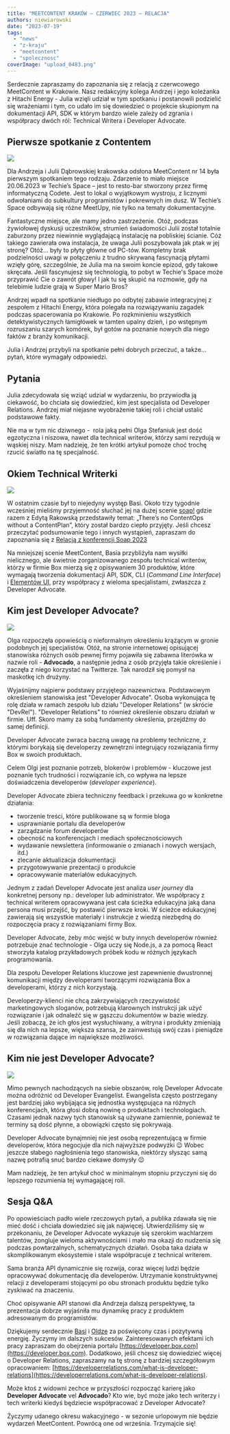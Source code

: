 ```yaml
---
title: "MEETCONTENT KRAKÓW – CZERWIEC 2023 – RELACJA"
authors: niewiarowski
date: "2023-07-19"
tags:
  - "news"
  - "z-kraju"
  - "meetcontent"
  - "spolecznosc"
coverImage: "upload_0483.png"
---
```


Serdecznie zapraszamy do zapoznania się z relacją z czerwcowego MeetContent w
Krakowie. Nasz redakcyjny kolega Andrzej i jego koleżanka z Hitachi Energy -
Julia wzięli udział w tym spotkaniu i postanowili podzielić się wrażeniami i
tym, co udało im się dowiedzieć o projekcie skupionym na dokumentacji API, SDK w
którym bardzo wiele zależy od zgrania i współpracy dwóch ról: Technical Writera
i Developer Advocate.

## Pierwsze spotkanie z Contentem

[![](images/meetContent14_3-1024x768.jpeg)](http://techwriter.pl/wp-content/uploads/2023/07/meetContent14_3.jpeg)

Dla Andrzeja i Julii Dąbrowskiej krakowska odsłona MeetContent nr 14 była
pierwszym spotkaniem tego rodzaju. Zdarzenie to miało miejsce 20.06.2023 w
Techie’s Space – jest to resto-bar stworzony przez firmę informatyczną Codete.
Jest to lokal o wyjątkowym wystroju, z licznymi odwołaniami do subkultury
programistów i pokrewnych im dusz. W Techie’s Space odbywają się różne MeetUpy,
nie tylko na tematy dokumentacyjne.

Fantastyczne miejsce, ale mamy jedno zastrzeżenie. Otóż, podczas żywiołowej
dyskusji uczestników, strumień świadomości Julii został totalnie zaburzony przez
niewinnie wyglądającą instalację na pobliskiej ścianie. Cóż takiego zawierała
owa instalacja, że uwaga Julii poszybowała jak ptak w jej stronę? Otóż... były
to płyty główne od PC-tów. Kompletny brak podzielności uwagi w połączeniu z
trudno skrywaną fascynacją płytami wzięły górę, szczególnie, że Julia ma na
swoim koncie epizod, gdy takowe skręcała. Jeśli fascynujesz się technologią, to
pobyt w Techie's Space może przyprawić Cie o zawrót głowy! I jak tu się skupić
na rozmowie, gdy na telebimie ludzie grają w Super Mario Bros?

Andrzej wpadł na spotkanie niedługo po odbytej zabawie integracyjnej z zespołem
z Hitachi Energy, która polegała na rozwiązywaniu zagadek podczas spacerowania
po Krakowie. Po rozkminieniu wszystkich detektywistycznych łamigłówek w tamten
upalny dzień, i po wstępnym rozruszaniu szarych komórek, był gotów na poznanie
nowych dla niego faktów z branży komunikacji.

Julia i Andrzej przybyli na spotkanie pełni dobrych przeczuć, a także… pytań,
które wymagały odpowiedzi.

## Pytania

Julia zdecydowała się wziąć udział w wydarzeniu, bo przywiodła ją ciekawość, bo
chciała się dowiedzieć, kim jest specjalista od Developer Relations. Andrzej
miał niejasne wyobrażenie takiej roli i chciał ustalić podstawowe fakty.

Nie ma w tym nic dziwnego -  rola jaką pełni Olga Stefaniuk jest dość egzotyczna
i niszowa, nawet dla technical writerów, którzy sami rezydują w wąskiej niszy.
Mam nadzieję, że ten krótki artykuł pomoże choć trochę rzucić światło na tę
specjalność.

## Okiem Technical Writerki

[![](images/meetContent14-2-1024x768.jpeg)](http://techwriter.pl/wp-content/uploads/2023/07/meetContent14-2.jpeg)

W ostatnim czasie był to niejedyny występ Basi. Około trzy tygodnie wcześniej
mieliśmy przyjemność słuchać jej na dużej scenie [soap!](https://soapconf.com/)
gdzie razem z Edytą Rakowską przedstawiły temat: „There’s no ContentOps without
a ContentPlan”, który został bardzo ciepło przyjęty. Jeśli chcesz przeczytać
podsumowanie tego i innych wystąpień, zapraszam do zapoznania się
z [Relacją z konferencji Soap 2023](http://techwriter.pl/relacja-z-tegorocznej-konferencji-soap-2023/)

Na mniejszej scenie MeetContent, Basia przybliżyła nam wysiłki nielicznego, ale
świetnie zorganizowanego zespołu technical writerów, którzy w firmie Box mierzą
się z opisywaniem 30 produktów, które wymagają tworzenia dokumentacji API, SDK,
CLI (_Command Line Interface_) i
[Elementów UI](https://developer.box.com/guides/embed/ui-elements/), przy
współpracy z wieloma specjalistami, zwłaszcza z Developer Advocate.

## Kim jest Developer Advocate?

[![](images/MicrosoftTeams-image-164-768x1024.jpg)](http://techwriter.pl/wp-content/uploads/2023/07/MicrosoftTeams-image-164-scaled.jpg)

Olga rozpoczęła opowieścią o nieformalnym określeniu krążącym w gronie podobnych
jej specjalistów. Otóż, na stronie internetowej opisującej stanowiska różnych
osób pewnej firmy pojawiła się zabawna literówka w nazwie roli - **Advocado**, a
następnie jedna z osób przyjęła takie określenie i zaczęła z niego korzystać na
Twitterze. Tak narodził się pomysł na maskotkę ich drużyny.

Wyjaśnijmy najpierw podstawy przyjętego nazewnictwa. Podstawowym określeniem
stanowiska jest "Developer Advocate". Osoba wykonująca tę rolę działa w ramach
zespołu lub działu "Developer Relations" (w skrócie "DevRel"). "Developer
Relations" to również określenie obszaru działań w firmie. Uff. Skoro mamy za
sobą fundamenty określenia, przejdźmy do samej definicji.

Developer Advocate zwraca baczną uwagę na problemy techniczne, z którymi
borykają się developerzy zewnętrzni integrujący rozwiązania firmy Box w swoich
produktach.

Celem Olgi jest poznanie potrzeb, blokerów i problemów - kluczowe jest poznanie
tych trudności i rozwiązanie ich, co wpływa na lepsze doświadczenia developerów
(_developer experience_).

Developer Advocate zbiera techniczny feedback i przekuwa go w konkretne
działania:

- tworzenie treści, które publikowane są w formie bloga
- usprawnianie portalu dla developerów
- zarządzanie forum developerów
- obecność na konferencjach i mediach społecznościowych
- wydawanie newslettera (informowanie o zmianach i nowych wersjach, itd.)
- zlecanie aktualizacja dokumentacji
- przygotowywanie prezentacji o produkcie
- opracowywanie materiałów edukacyjnych.

Jednym z zadań Developer Advocate jest analiza _user journey_ dla konkretnej
persony np.: developer lub administrator. We współpracy z technical writerem
opracowywana jest cała ścieżka edukacyjna jaką dana persona musi przejść, by
postawić pierwsze kroki. W ścieżce edukacyjnej zawierają się wszystkie materiały
i instrukcje z wiedzą niezbędną do rozpoczęcia pracy z rozwiązaniami firmy Box.

Developer Advocate, żeby móc wejść w buty innych developerów również potrzebuje
znać technologie - Olga uczy się Node.js, a za pomocą React stworzyła katalog
przykładowych próbek kodu w różnych językach programowania.

Dla zespołu Developer Relations kluczowe jest zapewnienie dwustronnej
komunikacji między developerami tworzącymi rozwiązania Box a developerami,
którzy z nich korzystają.

Developerzy-klienci nie chcą zakrzywiających rzeczywistość marketingowych
sloganów, potrzebują klarownych instrukcji jak użyć rozwiązanie i jak odnaleźć
się w gąszczu dokumentów w bazie wiedzy. Jeśli zobaczą, że ich głos jest
wysłuchiwany, a witryna i produkty zmieniają się dla nich na lepsze, większa
szansa, że zainwestują swój czas i pieniądze w rozwiązania dające im największe
możliwości.

## Kim nie jest Developer Advocate?

[![](images/meetContent14-1-1024x768.jpeg)](http://techwriter.pl/wp-content/uploads/2023/07/meetContent14-1.jpeg)

Mimo pewnych nachodzących na siebie obszarów, rolę Developer Advocate można
odróżnić od Developer Evangelist. Ewangelista często postrzegany jest bardziej
jako wybijająca się jednostka występująca na różnych konferencjach, która głosi
dobrą nowinę o produktach i technologiach. Czasami jednak nazwy tych stanowisk
są używane zamiennie, ponieważ te terminy są dość płynne, a obowiązki często się
pokrywają.

Developer Advocate bynajmniej nie jest osobą reprezentującą w firmie
developerów, która negocjuje dla nich najwyższe podwyżki 😉 Wobec jeszcze
słabego nagłośnienia tego stanowiska, niektórzy słysząc samą nazwę potrafią snuć
bardzo ciekawe domysły 😉

Mam nadzieję, że ten artykuł choć w minimalnym stopniu przyczyni się do lepszego
rozumienia tej wymagającej roli.

## Sesja Q&A

Po opowieściach padło wiele rzeczowych pytań, a publika zdawała się nie mieć
dość i chciała dowiedzieć się jak najwięcej. Utwierdziliśmy się w przekonaniu,
że Developer Advocate wykazuje się szerokim wachlarzem talentów, żongluje
wieloma aktywnościami i mało ma okazji do nudzenia się podczas powtarzalnych,
schematycznych działań. Osoba taka działa w skomplikowanym ekosystemie i stale
współpracuje z technical writerem.

Sama branża API dynamicznie się rozwija, coraz więcej ludzi będzie opracowywać
dokumentację dla developerów. Utrzymanie konstruktywnej relacji z developerami
stojącymi po obu stronach produktu będzie tylko zyskiwać na znaczeniu.

Choć opisywanie API stanowi dla Andrzeja dalszą perspektywę, ta prezentacja
dobrze wyjaśniła mu dynamikę pracy z produktem adresowanym do programistów.

Dziękujemy serdecznie [Basi](https://www.linkedin.com/in/barbara-szwarc/) i
[Oldze](https://www.linkedin.com/in/olgastefaniuk/) za poświęcony czas i
pozytywną energię. Życzymy im dalszych sukcesów. Zainteresowanych efektami ich
pracy zapraszam do obejrzenia portalu
[https://developer.box.com](https://developer.box.com). Dodatkowo, jeśli chcesz
się dowiedzieć więcej o Developer Relations, zapraszamy na tę stronę z bardziej
szczegółowym opracowaniem:
[https://developerrelations.com/what-is-developer-relations](https://developerrelations.com/what-is-developer-relations).

Może ktoś z widowni zechce w przyszłości rozpocząć karierę jako **Developer
Advocate** vel **Advocado**? Kto wie, być może jako tech writerzy i tech
writerki kiedyś będziecie współpracować z Developer Advocate?

Życzymy udanego okresu wakacyjnego - w sezonie urlopowym nie będzie wydarzeń
MeetContent. Powrócą one od września. Trzymajcie się!
